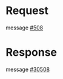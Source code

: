 # Request
message [#508](../../proto/README.md#action_508)

# Response
message [#30508](../../proto/README.md#action_30508)